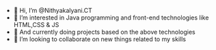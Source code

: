 - 👋 Hi, I’m @Nithyakalyani.CT
- 👀 I’m interested in Java programming and front-end technologies like HTML,CSS & JS 
- 🌱 And currently doing projects based on the above technologies
- 💞️ I’m looking to collaborate on new things related to my skills



<!---
Nithya05-developer/Nithya05-developer is a ✨ special ✨ repository because its `README.md` (this file) appears on your GitHub profile.
You can click the Preview link to take a look at your changes.
--->
